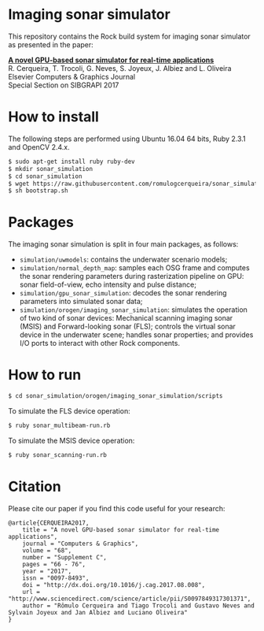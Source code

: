 Imaging sonar simulator
==========================

This repository contains the Rock build system for imaging sonar simulator as presented in the paper:

**[A novel GPU-based sonar simulator for real-time applications](http://www.sciencedirect.com/science/article/pii/S0097849317301371)** <br>
R. Cerqueira, T. Trocoli, G. Neves, S. Joyeux, J. Albiez and L. Oliveira <br>
Elsevier Computers & Graphics Journal <br>
Special Section on SIBGRAPI 2017 <br>

How to install
==========================
The following steps are performed using Ubuntu 16.04 64 bits, Ruby 2.3.1 and OpenCV 2.4.x.
```sh
$ sudo apt-get install ruby ruby-dev
$ mkdir sonar_simulation
$ cd sonar_simulation
$ wget https://raw.githubusercontent.com/romulogcerqueira/sonar_simulation-buildconf/master/bootstrap.sh
$ sh bootstrap.sh
```

Packages
==========================
The imaging sonar simulation is split in four main packages, as follows:
* `simulation/uwmodels`: contains the underwater scenario models;
* `simulation/normal_depth_map`: samples each OSG frame and computes the sonar rendering parameters during rasterization pipeline on GPU: sonar field-of-view, echo intensity and pulse distance;
* `simulation/gpu_sonar_simulation`: decodes the sonar rendering parameters into simulated sonar data;
* `simulation/orogen/imaging_sonar_simulation`: simulates the operation of two kind of sonar devices: Mechanical scanning imaging sonar (MSIS) and Forward-looking sonar (FLS); controls the virtual sonar device in the underwater scene; handles sonar properties; and provides I/O ports to interact with other Rock components.

How to run
==========================
```sh
$ cd sonar_simulation/orogen/imaging_sonar_simulation/scripts
```

To simulate the FLS device operation:
```sh
$ ruby sonar_multibeam-run.rb
```

To simulate the MSIS device operation:
```sh
$ ruby sonar_scanning-run.rb
```

Citation
==========================
Please cite our paper if you find this code useful for your research:
```
@article{CERQUEIRA2017,
    title = "A novel GPU-based sonar simulator for real-time applications",
    journal = "Computers & Graphics",
    volume = "68",
    number = "Supplement C",
    pages = "66 - 76",
    year = "2017",
    issn = "0097-8493",
    doi = "http://dx.doi.org/10.1016/j.cag.2017.08.008",
    url = "http://www.sciencedirect.com/science/article/pii/S0097849317301371",
    author = "Rômulo Cerqueira and Tiago Trocoli and Gustavo Neves and Sylvain Joyeux and Jan Albiez and Luciano Oliveira"
}
```
